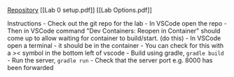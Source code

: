 [Repository](https://projects.cs.nott.ac.uk/uon-repo/year-2/semester-2/distributed-systems/comp2014-2022-lab0)
[[Lab 0 setup.pdf]]
[[Lab Options.pdf]]

Instructions
	-   Check out the git repo for the lab
	-   In VSCode open the repo
	-   Then in VSCode command "Dev Containers: Reopen in Container" should come up to allow  waiting for container to build/start. (do this)
	-   In VSCode open a terminal - it should be in the container
		- You can check for this with a >< symbol in the bottom left of vscode
	-   Build using gradle, `gradle build`
	-   Run the server, `gradle run`
	-   Check that the server port e.g. 8000 has been forwarded